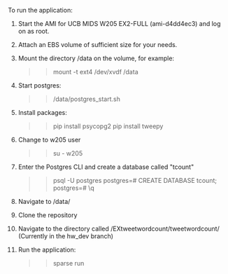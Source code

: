 To run the application:

1) Start the AMI for UCB MIDS W205 EX2-FULL (ami-d4dd4ec3)
   and log on as root.

2) Attach an EBS volume of sufficient size for your needs.

3) Mount the directory /data on the volume, for example:
   >> mount -t ext4 /dev/xvdf /data

4) Start postgres:  
   >> /data/postgres_start.sh

5) Install packages:
   >> pip install psycopg2
   >> pip install tweepy

6) Change to w205 user
   >> su - w205

7) Enter the Postgres CLI and create a database called "tcount"
   >> psql -U postgres
   postgres=# CREATE DATABASE tcount;
   postgres=# \q

8) Navigate to /data/

9) Clone the repository

10) Navigate to the directory called /EXtweetwordcount/tweetwordcount/
    (Currently in the hw_dev branch)

11) Run the application:
    >> sparse run
  
